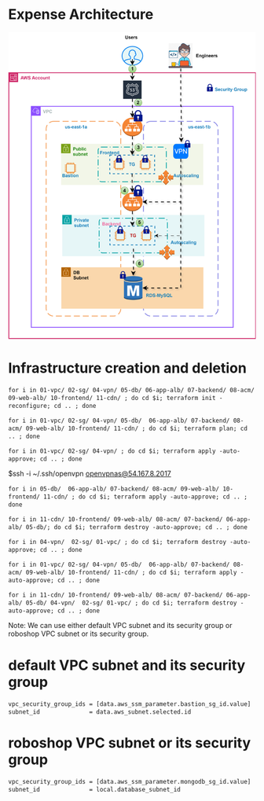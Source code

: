 # Expense Architecture

![alt text](expense-infra-dev.drawio.svg)

# Infrastructure creation and deletion




```
for i in 01-vpc/ 02-sg/ 04-vpn/ 05-db/ 06-app-alb/ 07-backend/ 08-acm/ 09-web-alb/ 10-frontend/ 11-cdn/ ; do cd $i; terraform init -reconfigure; cd .. ; done 
```
```
for i in 01-vpc/ 02-sg/ 04-vpn/ 05-db/  06-app-alb/ 07-backend/ 08-acm/ 09-web-alb/ 10-frontend/ 11-cdn/ ; do cd $i; terraform plan; cd .. ; done 
```

```
for i in 01-vpc/ 02-sg/ 04-vpn/ ; do cd $i; terraform apply -auto-approve; cd .. ; done 
```

$ssh -i ~/.ssh/openvpn openvpnas@54.167.8.2017

```
for i in 05-db/  06-app-alb/ 07-backend/ 08-acm/ 09-web-alb/ 10-frontend/ 11-cdn/ ; do cd $i; terraform apply -auto-approve; cd .. ; done 
```
```
for i in 11-cdn/ 10-frontend/ 09-web-alb/ 08-acm/ 07-backend/ 06-app-alb/ 05-db/; do cd $i; terraform destroy -auto-approve; cd .. ; done 
```
```
for i in 04-vpn/  02-sg/ 01-vpc/ ; do cd $i; terraform destroy -auto-approve; cd .. ; done 
```



```
for i in 01-vpc/ 02-sg/ 04-vpn/ 05-db/  06-app-alb/ 07-backend/ 08-acm/ 09-web-alb/ 10-frontend/ 11-cdn/ ; do cd $i; terraform apply -auto-approve; cd .. ; done 
```
```
for i in 11-cdn/ 10-frontend/ 09-web-alb/ 08-acm/ 07-backend/ 06-app-alb/ 05-db/ 04-vpn/  02-sg/ 01-vpc/ ; do cd $i; terraform destroy -auto-approve; cd .. ; done 
```


Note: We can use either default VPC subnet and its security group or roboshop VPC subnet or its security group.

#  default VPC subnet and its security group
    vpc_security_group_ids = [data.aws_ssm_parameter.bastion_sg_id.value]
    subnet_id              = data.aws_subnet.selected.id

# roboshop VPC subnet or its security group
    vpc_security_group_ids = [data.aws_ssm_parameter.mongodb_sg_id.value]
    subnet_id              = local.database_subnet_id
